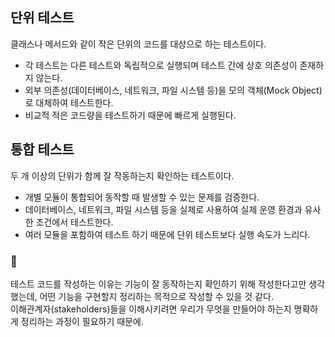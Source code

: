 ## 단위 테스트
클래스나 메서드와 같이 작은 단위의 코드를 대상으로 하는 테스트이다.

- 각 테스트는 다른 테스트와 독립적으로 실행되며 테스트 간에 상호 의존성이 존재하지 않는다.
- 외부 의존성(데이터베이스, 네트워크, 파일 시스템 등)을 모의 객체(Mock Object)로 대체하여 테스트한다.
- 비교적 적은 코드량을 테스트하기 때문에 빠르게 실행된다.

## 통합 테스트
두 개 이상의 단위가 함께 잘 작동하는지 확인하는 테스트이다.

- 개별 모듈이 통합되어 동작할 때 발생할 수 있는 문제를 검증한다.
- 데이터베이스, 네트워크, 파일 시스템 등을 실제로 사용하여 실제 운영 환경과 유사한 조건에서 테스트한다.
- 여러 모듈을 포함하여 테스트 하기 때문에 단위 테스트보다 실행 속도가 느리다.

### 💭 
테스트 코드를 작성하는 이유는 기능이 잘 동작하는지 확인하기 위해 작성한다고만 생각했는데, 어떤 기능을 구현할지 정리하는 목적으로 작성할 수 있을 것 같다.   
이해관계자(stakeholders)들을 이해시키려면 우리가 무엇을 만들어야 하는지 명확하게 정리하는 과정이 필요하기 때문에.
